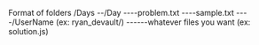Format of folders
/Days
--/Day
----problem.txt
----sample.txt
----/UserName (ex: ryan_devault/)
------whatever files you want (ex: solution.js)
